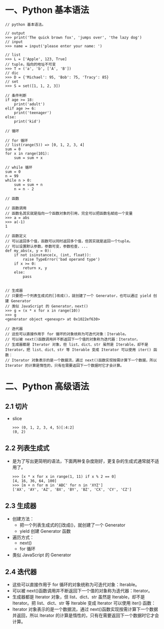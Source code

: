 # 一、Python 基本语法
```
// python 基本语法。

// output
>>> print('The quick brown fox', 'jumps over', 'the lazy dog')
// input
>>> name = input('please enter your name: ')

// list
>>> L = ['Apple', 123, True]
// tuple，指向的地址不可变
>>> T = ('a', 'b', ['A', 'B'])
// dic
>>> D = {'Michael': 95, 'Bob': 75, 'Tracy': 85}
// set
>>> S = set([1, 1, 2, 3])
```
```
// 条件判断
if age >= 18:
    print('adult')
elif age >= 6:
    print('teenager')
else:
    print('kid')
```
```
// 循环

// for 循环
// list(range(5)) => [0, 1, 2, 3, 4]
sum = 0
for x in range(101):
    sum = sum + x

// while 循环
sum = 0
n = 99
while n > 0:
    sum = sum + n
    n = n - 2
```
```
// 函数

// 函数调用
// 函数名其实就是指向一个函数对象的引用，完全可以把函数名赋给一个变量
>>> a = abs 
>>> a(-1) 
1

// 函数定义
// 可以返回多个值，函数可以同时返回多个值，但其实就是返回一个tuple。
// 可以设置默认参数，参数可变，参数检查，...
def my_abs(x, y = 0):
	if not isinstance(x, (int, float)):
        raise TypeError('bad operand type')
	if x >= 0:
		return x, y
	else:
		pass
```
```

// 生成器
// 只要把一个列表生成式的[]改成()，就创建了一个 Generator，也可以通过 yield 创建 Generator
// 类似 JavaScript 的 Generator，next()
>>> g = (x * x for x in range(10))
>>> g
<generator object <genexpr> at 0x1022ef630>

// 迭代器
// 这些可以直接作用于 for 循环的对象统称为可迭代对象：Iterable。
// 可以被 next()函数调用并不断返回下一个值的对象称为迭代器：Iterator。
// 生成器都是 Iterator 对象，但 list、dict、str 虽然是 Iterable，却不是 Iterator。把 list、dict、str 等 Iterable 变成 Iterator 可以使用 iter() 函数：
// Iterator 对象表示的是一个数据流，通过 next()函数实现按需计算下一个数据，所以 Iterator 的计算是惰性的，只有在需要返回下一个数据时它才会计算。

```

# 二、Python 高级语法
## 2.1 切片
- slice

	```
	>>> (0, 1, 2, 3, 4, 5)[:4:2]
	(0, 2)
	```

## 2.2 列表生成式
- 是为了写出更简明的语法，下面两种复杂度刚好，更复杂的生成式通常就不适用了。

	```
	>>> [x * x for x in range(1, 11) if x % 2 == 0]
	[4, 16, 36, 64, 100]
	>>> [m + n for m in 'ABC' for n in 'XYZ']
	['AX', 'AY', 'AZ', 'BX', 'BY', 'BZ', 'CX', 'CY', 'CZ']
	```

## 2.3 生成器
- 创建方法：
	- 把一个列表生成式的[]改成()，就创建了一个 Generator
	- yield 创建 Generator 函数
- 遍历方式：
	- next()
	- for 循环
- 类似 JavaScript 的 Generator

## 2.4 迭代器
- 这些可以直接作用于 for 循环的对象统称为可迭代对象：Iterable。
- 可以被 next()函数调用并不断返回下一个值的对象称为迭代器：Iterator。
- 生成器都是 Iterator 对象，但 list、dict、str 虽然是 Iterable，却不是 Iterator。把 list、dict、str 等 Iterable 变成 Iterator 可以使用 iter() 函数：
- Iterator 对象表示的是一个数据流，通过 next()函数实现按需计算下一个数据并返回，所以 Iterator 的计算是惰性的，只有在需要返回下一个数据时它才会计算。
